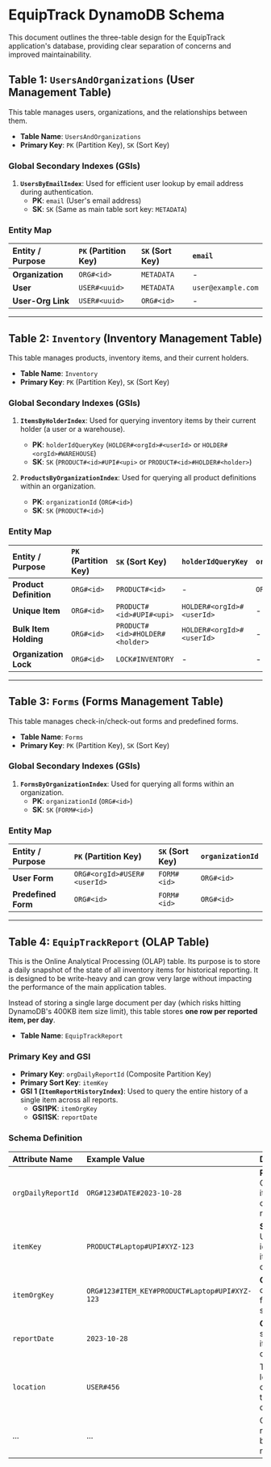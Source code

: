 # EquipTrack DynamoDB Schema

This document outlines the three-table design for the EquipTrack application's database, providing clear separation of concerns and improved maintainability.

## Table 1: `UsersAndOrganizations` (User Management Table)

This table manages users, organizations, and the relationships between them.

-   **Table Name**: `UsersAndOrganizations`
-   **Primary Key**: `PK` (Partition Key), `SK` (Sort Key)

### Global Secondary Indexes (GSIs)

1.  **`UsersByEmailIndex`**: Used for efficient user lookup by email address during authentication.
    -   **PK**: `email` (User's email address)
    -   **SK**: `SK` (Same as main table sort key: `METADATA`)

### Entity Map

| Entity / Purpose       | `PK` (Partition Key)      | `SK` (Sort Key)                   | `email`                    |
| :--------------------- | :------------------------ | :-------------------------------- | :------------------------- |
| **Organization**       | `ORG#<id>`                | `METADATA`                        | -                          |
| **User**               | `USER#<uuid>`             | `METADATA`                        | `user@example.com`         |
| **User-Org Link**      | `USER#<uuid>`             | `ORG#<id>`                        | -                          |

---

## Table 2: `Inventory` (Inventory Management Table)

This table manages products, inventory items, and their current holders.

-   **Table Name**: `Inventory`
-   **Primary Key**: `PK` (Partition Key), `SK` (Sort Key)

### Global Secondary Indexes (GSIs)

1.  **`ItemsByHolderIndex`**: Used for querying inventory items by their current holder (a user or a warehouse).
    -   **PK**: `holderIdQueryKey` (`HOLDER#<orgId>#<userId>` or `HOLDER#<orgId>#WAREHOUSE`)
    -   **SK**: `SK` (`PRODUCT#<id>#UPI#<upi>` or `PRODUCT#<id>#HOLDER#<holder>`)

2.  **`ProductsByOrganizationIndex`**: Used for querying all product definitions within an organization.
    -   **PK**: `organizationId` (`ORG#<id>`)
    -   **SK**: `SK` (`PRODUCT#<id>`)

### Entity Map

| Entity / Purpose       | `PK` (Partition Key)      | `SK` (Sort Key)                   | `holderIdQueryKey`                    | `organizationId`           |
| :--------------------- | :------------------------ | :-------------------------------- | :----------------------------------- | :-------------------------- |
| **Product Definition** | `ORG#<id>`                | `PRODUCT#<id>`                    | -                                    | `ORG#<id>`                  |
| **Unique Item**        | `ORG#<id>`                | `PRODUCT#<id>#UPI#<upi>`           | `HOLDER#<orgId>#<userId>`             | -                          |
| **Bulk Item Holding**  | `ORG#<id>`                | `PRODUCT#<id>#HOLDER#<holder>`    | `HOLDER#<orgId>#<userId>`             | -                          |
| **Organization Lock**  | `ORG#<id>`                | `LOCK#INVENTORY`                  | -                                    | -                          |

---

## Table 3: `Forms` (Forms Management Table)

This table manages check-in/check-out forms and predefined forms.

-   **Table Name**: `Forms`
-   **Primary Key**: `PK` (Partition Key), `SK` (Sort Key)

### Global Secondary Indexes (GSIs)

1.  **`FormsByOrganizationIndex`**: Used for querying all forms within an organization.
    -   **PK**: `organizationId` (`ORG#<id>`)
    -   **SK**: `SK` (`FORM#<id>`)

### Entity Map

| Entity / Purpose       | `PK` (Partition Key)      | `SK` (Sort Key)                   | `organizationId`           |
| :--------------------- | :------------------------ | :-------------------------------- | :-------------------------- |
| **User Form**          | `ORG#<orgId>#USER#<userId>` | `FORM#<id>`                     | `ORG#<id>`                  |
| **Predefined Form**    | `ORG#<id>`                | `FORM#<id>`                       | `ORG#<id>`                  |

---

## Table 4: `EquipTrackReport` (OLAP Table)

This is the Online Analytical Processing (OLAP) table. Its purpose is to store a daily snapshot of the state of all inventory items for historical reporting. It is designed to be write-heavy and can grow very large without impacting the performance of the main application tables.

Instead of storing a single large document per day (which risks hitting DynamoDB's 400KB item size limit), this table stores **one row per reported item, per day**.

-   **Table Name**: `EquipTrackReport`

### Primary Key and GSI

-   **Primary Key**: `orgDailyReportId` (Composite Partition Key)
-   **Primary Sort Key**: `itemKey`
-   **GSI 1 (`ItemReportHistoryIndex`)**: Used to query the entire history of a single item across all reports.
    -   **GSI1PK**: `itemOrgKey`
    -   **GSI1SK**: `reportDate`

### Schema Definition

| Attribute Name     | Example Value                                  | Description                                                        |
| :----------------- | :--------------------------------------------- | :----------------------------------------------------------------- |
| `orgDailyReportId` | `ORG#123#DATE#2023-10-28`                        | **Partition Key**. Groups all items for one org's daily report.    |
| `itemKey`          | `PRODUCT#Laptop#UPI#XYZ-123`                     | **Sort Key**. Uniquely identifies the item within the daily report.  |
| `itemOrgKey`       | `ORG#123#ITEM_KEY#PRODUCT#Laptop#UPI#XYZ-123`    | **GSI1PK**. For querying the full history of a single item.        |
| `reportDate`       | `2023-10-28`                                   | **GSI1SK**. For sorting an item's history chronologically.         |
| `location`         | `USER#456`                                     | The location/holder of the item on this specific day.              |
| ...                | ...                                            | Other relevant report data can be added as needed.                 | 